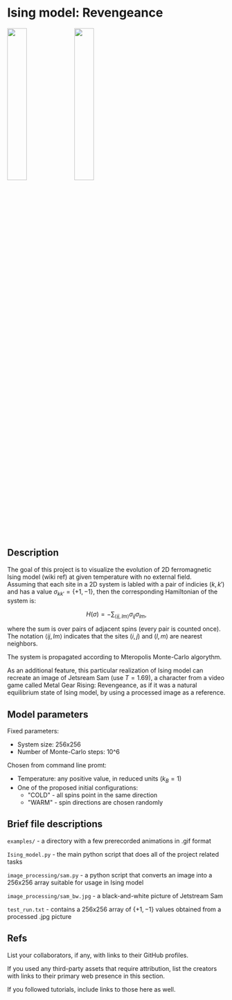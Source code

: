 # Ising model: Revengeance

<p float="left">
  <img src="/examples/T=0.1.gif" width="30%" />
  <img src="/examples/sam.gif" width="30%" /> 
</p>

## Description

The goal of this project is to visualize the evolution of 2D ferromagnetic Ising model (wiki ref) at given temperature with no external field.    
Assuming that each site in a 2D system is labled with a pair of indicies $` \left(k, k'\right) `$ and has a value $` \sigma_{kk'} = \{ +1, -1 \} `$,
then the corresponding Hamiltonian of the system is:  

$$
H(\sigma) = - \sum_{\langle ij, lm\rangle} \sigma_{ij} \sigma_{lm} , 
$$  

where the sum is over pairs of adjacent spins (every pair is counted once). The notation $\langle ij, lm\rangle$ indicates that the sites 
$(i, j)$ and $(l, m)$ are nearest neighbors.  

The system is propagated according to Mteropolis Monte-Carlo algorythm.

As an additional feature, this particular realization of Ising model can recreate an image of Jetsream Sam (use $T = 1.69$), a character from a video game called Metal Gear Rising: Revengeance, as if it was a natural equilibrium state of Ising model, by using a processed image as a reference.

## Model parameters

Fixed parameters:

- System size: 256x256  
- Number of Monte-Carlo steps: 10^6  

Chosen from command line promt:

- Temperature: any positive value, in reduced units ($k_B = 1$)
- One of the proposed initial configurations:   
  - "COLD" - all spins point in the same direction  
  - "WARM" - spin directions are chosen randomly  

## Brief file descriptions

`examples/` - a directory with a few prerecorded animations in .gif format

`Ising_model.py` - the main python script that does all of the project related tasks  

`image_processing/sam.py` - a python script that converts an image into a 256x256 array suitable for usage in Ising model

`image_processing/sam_bw.jpg` - a black-and-white picture of Jetstream Sam

`test_run.txt` - contains a 256x256 array of $\{ +1, -1 \}$ values obtained from a processed .jpg picture  

## Refs

List your collaborators, if any, with links to their GitHub profiles.

If you used any third-party assets that require attribution, list the creators with links to their primary web presence in this section.

If you followed tutorials, include links to those here as well.
